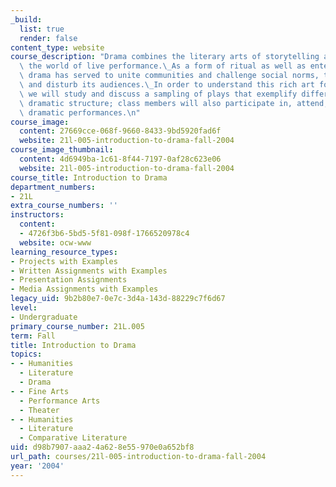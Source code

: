 ```yaml
---
_build:
  list: true
  render: false
content_type: website
course_description: "Drama combines the literary arts of storytelling and poetry with\
  \ the world of live performance.\_As a form of ritual as well as entertainment,\
  \ drama has served to unite communities and challenge social norms, to vitalize\
  \ and disturb its audiences.\_In order to understand this rich art form more fully,\
  \ we will study and discuss a sampling of plays that exemplify different kinds of\
  \ dramatic structure; class members will also participate in, attend, and review\
  \ dramatic performances.\n"
course_image:
  content: 27669cce-068f-9660-8433-9bd5920fad6f
  website: 21l-005-introduction-to-drama-fall-2004
course_image_thumbnail:
  content: 4d6949ba-1c61-8f44-7197-0af28c623e06
  website: 21l-005-introduction-to-drama-fall-2004
course_title: Introduction to Drama
department_numbers:
- 21L
extra_course_numbers: ''
instructors:
  content:
  - 4726f3b6-5bd5-5f81-098f-1766520978c4
  website: ocw-www
learning_resource_types:
- Projects with Examples
- Written Assignments with Examples
- Presentation Assignments
- Media Assignments with Examples
legacy_uid: 9b2b80e7-0e7c-3d4a-143d-88229c7f6d67
level:
- Undergraduate
primary_course_number: 21L.005
term: Fall
title: Introduction to Drama
topics:
- - Humanities
  - Literature
  - Drama
- - Fine Arts
  - Performance Arts
  - Theater
- - Humanities
  - Literature
  - Comparative Literature
uid: d98b7907-aaa2-4a62-8e55-970e0a652bf8
url_path: courses/21l-005-introduction-to-drama-fall-2004
year: '2004'
---
```

